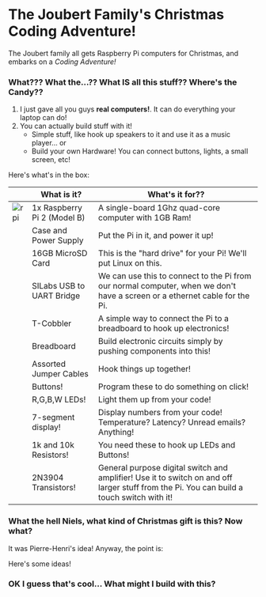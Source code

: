 # The Joubert Family's Christmas Coding Adventure!

The Joubert family all gets Raspberry Pi computers for Christmas, and embarks on a *Coding Adventure!*

### What??? What the...?? What IS all this stuff?? Where's the Candy??

1. I just gave all you guys **real computers!**. It can do everything your laptop can do!
2. You can actually build stuff with it! 
	- Simple stuff, like hook up speakers to it and use it as a music player... or
	- Build your own Hardware! You can connect buttons, lights, a small screen, etc!

Here's what's in the box:

| | What is it?                 | What's it for?? |
|-|-----------------------------|-----------------|
|![rpi](https://raw.githubusercontent.com/njoubert/JoubertFamilyChristmasCodingAdventure/master/images/01_rpi.jpg) | 1x Raspberry Pi 2 (Model B) | A single-board 1Ghz quad-core computer with 1GB Ram! |
| | Case and Power Supply       | Put the Pi in it, and power it up! |
| | 16GB MicroSD Card           | This is the "hard drive" for your Pi! We'll put Linux on this. |
| | SILabs USB to UART Bridge   | We can use this to connect to the Pi from our normal computer, when we don't have a screen or a ethernet cable for the Pi. |
| | T-Cobbler                   | A simple way to connect the Pi to a breadboard to hook up electronics! |
| | Breadboard                  | Build electronic circuits simply by pushing components into this! |
| | Assorted Jumper Cables      | Hook things up together! |
| | Buttons!                    | Program these to do something on click! |
| | R,G,B,W LEDs!               | Light them up from your code! |
| | 7-segment display!          | Display numbers from your code! Temperature? Latency? Unread emails? Anything! |
| | 1k and 10k Resistors!       | You need these to hook up LEDs and Buttons! |
| | 2N3904 Transistors!         | General purpose digital switch and amplifier! Use it to switch on and off larger stuff from the Pi. You can build a touch switch with it! |


### What the hell Niels, what kind of Christmas gift is this? Now what?

It was Pierre-Henri's idea! Anyway, the point is:


Here's some ideas!


### OK I guess that's cool... What might I build with this?

